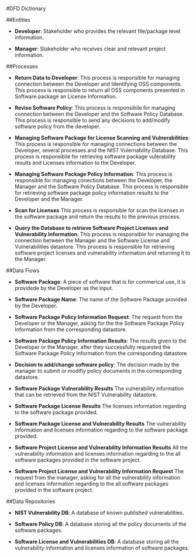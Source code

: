 #DFD Dictionary

##Entities

* **Developer**: 
Stakeholder who provides the relevant file/package level information.

* **Manager**:
Stakeholder who receives clear and relevant project information.

##Processes

* **Return Data to Developer**:
This process is responsible for managing connection between the Developer and Identifying OSS components. This process is responsible to return all OSS components presented in Software package an License Information.

* **Revise Software Policy**:
This process is responsibile for managing connection between the Developer and the Software Policy Database. This process is responsible to send any decisions to add/modify software policy from the developer.

* **Managing Software Package for License Scanning and Vulnerabilities**:
This process is responsible for managing connections between the Developer, several processes and the NIST Vulernability Database. This process is responsibile for retrieving software package vulerability results and Licenses information to the Developer. 

* **Managing Software Package Policy Information**:
This process is responsible for managing conections between the Developer, the Manager and the Software Policy Database. This process is responsible for retrieving software package policy information results to the Developer and the Manager.

* **Scan for Licenses**
This process is responsible for scan the licenses in the software package and return the results to the previous process.

* **Query the Database to retrieve Software Project Licenses and Vulnerability Information**: 
This process is responsible for managing the connection between the Manager and the Software License and Vulnerabilities datastore. This process is responsible for retrieving software project licenses and vulnerability information and returning it to the Manager.

##Data Flows

* **Software Package**:
A piece of software that is for commerical use, it is providede by the Developer as the input.

* **Software Package Name**:
The name of the Software Package provided by the Developer.

* **Software Package Policy Information Request**:
The request from the Developer or the Manager, asking for the the Software Package Policy Information from the corresponding datastore.

* **Software Package Policy Information Results**:
The results given to the Developer or the Manager, after they successfully requested the Software Package Policy Information from the corresponding datastore.

* **Decision to add/change software policy**:
The decision made by the manager to submit or modifiy policy documents in the corresponding datastore.

* **Software Package Vulnerability Results**
The vulnerability information that can be retrieved from the NIST Vulnerability datastore.

* **Software Package License Results**
The licenses information regarding to the software package provided.

* **Software Package License and Vulnerability Results**
The vulnerability information and licenses information regarding to the software package provided.

* **Software Project License and Vulnerability Information Results**
All the vulnerability information and licenses information regarding to the all software packages provided in the software project. 

* **Software Project License and Vulnerability Information Request**
The request from the manager, asking for all the vulnerability information and licenses information regarding to the all software packages provided in the software project. 

##Data Repositories

* **NIST Vulnerability DB**:
A database of known published vulnerabilities.

* **Software Policy DB**:
A database storing all the policy documents of the software packages.

* **Software License and Vulnerabilities DB**:
A database storing all the vulnerability information and licenses information of software packages.
